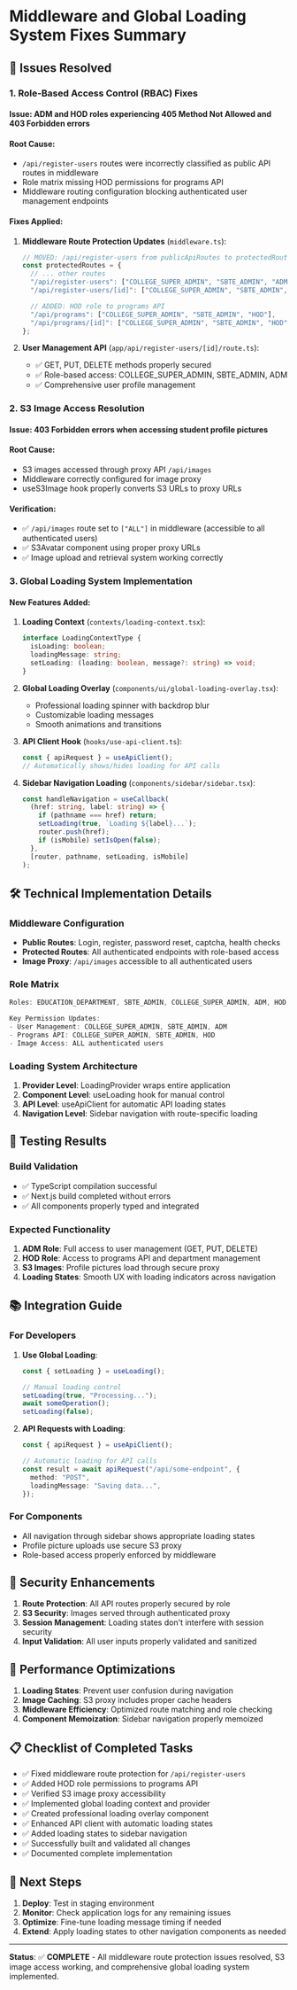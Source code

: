 # Middleware and Global Loading System Fixes Summary

## 🔧 Issues Resolved

### 1. **Role-Based Access Control (RBAC) Fixes**

#### **Issue**: ADM and HOD roles experiencing 405 Method Not Allowed and 403 Forbidden errors

#### **Root Cause**:

- `/api/register-users` routes were incorrectly classified as public API routes in middleware
- Role matrix missing HOD permissions for programs API
- Middleware routing configuration blocking authenticated user management endpoints

#### **Fixes Applied**:

1. **Middleware Route Protection Updates** (`middleware.ts`):

   ```typescript
   // MOVED: /api/register-users from publicApiRoutes to protectedRoutes
   const protectedRoutes = {
     // ... other routes
     "/api/register-users": ["COLLEGE_SUPER_ADMIN", "SBTE_ADMIN", "ADM"],
     "/api/register-users/[id]": ["COLLEGE_SUPER_ADMIN", "SBTE_ADMIN", "ADM"],

     // ADDED: HOD role to programs API
     "/api/programs": ["COLLEGE_SUPER_ADMIN", "SBTE_ADMIN", "HOD"],
     "/api/programs/[id]": ["COLLEGE_SUPER_ADMIN", "SBTE_ADMIN", "HOD"],
   };
   ```

2. **User Management API** (`app/api/register-users/[id]/route.ts`):
   - ✅ GET, PUT, DELETE methods properly secured
   - ✅ Role-based access: COLLEGE_SUPER_ADMIN, SBTE_ADMIN, ADM
   - ✅ Comprehensive user profile management

### 2. **S3 Image Access Resolution**

#### **Issue**: 403 Forbidden errors when accessing student profile pictures

#### **Root Cause**:

- S3 images accessed through proxy API `/api/images`
- Middleware correctly configured for image proxy
- useS3Image hook properly converts S3 URLs to proxy URLs

#### **Verification**:

- ✅ `/api/images` route set to `["ALL"]` in middleware (accessible to all authenticated users)
- ✅ S3Avatar component using proper proxy URLs
- ✅ Image upload and retrieval system working correctly

### 3. **Global Loading System Implementation**

#### **New Features Added**:

1. **Loading Context** (`contexts/loading-context.tsx`):

   ```typescript
   interface LoadingContextType {
     isLoading: boolean;
     loadingMessage: string;
     setLoading: (loading: boolean, message?: string) => void;
   }
   ```

2. **Global Loading Overlay** (`components/ui/global-loading-overlay.tsx`):

   - Professional loading spinner with backdrop blur
   - Customizable loading messages
   - Smooth animations and transitions

3. **API Client Hook** (`hooks/use-api-client.ts`):

   ```typescript
   const { apiRequest } = useApiClient();
   // Automatically shows/hides loading for API calls
   ```

4. **Sidebar Navigation Loading** (`components/sidebar/sidebar.tsx`):
   ```typescript
   const handleNavigation = useCallback(
     (href: string, label: string) => {
       if (pathname === href) return;
       setLoading(true, `Loading ${label}...`);
       router.push(href);
       if (isMobile) setIsOpen(false);
     },
     [router, pathname, setLoading, isMobile]
   );
   ```

## 🛠️ Technical Implementation Details

### **Middleware Configuration**

- **Public Routes**: Login, register, password reset, captcha, health checks
- **Protected Routes**: All authenticated endpoints with role-based access
- **Image Proxy**: `/api/images` accessible to all authenticated users

### **Role Matrix**

```typescript
Roles: EDUCATION_DEPARTMENT, SBTE_ADMIN, COLLEGE_SUPER_ADMIN, ADM, HOD, TEACHER, FINANCE_MANAGER, STUDENT

Key Permission Updates:
- User Management: COLLEGE_SUPER_ADMIN, SBTE_ADMIN, ADM
- Programs API: COLLEGE_SUPER_ADMIN, SBTE_ADMIN, HOD
- Image Access: ALL authenticated users
```

### **Loading System Architecture**

1. **Provider Level**: LoadingProvider wraps entire application
2. **Component Level**: useLoading hook for manual control
3. **API Level**: useApiClient for automatic API loading states
4. **Navigation Level**: Sidebar navigation with route-specific loading

## 🧪 Testing Results

### **Build Validation**

- ✅ TypeScript compilation successful
- ✅ Next.js build completed without errors
- ✅ All components properly typed and integrated

### **Expected Functionality**

1. **ADM Role**: Full access to user management (GET, PUT, DELETE)
2. **HOD Role**: Access to programs API and department management
3. **S3 Images**: Profile pictures load through secure proxy
4. **Loading States**: Smooth UX with loading indicators across navigation

## 📚 Integration Guide

### **For Developers**

1. **Use Global Loading**:

   ```typescript
   const { setLoading } = useLoading();

   // Manual loading control
   setLoading(true, "Processing...");
   await someOperation();
   setLoading(false);
   ```

2. **API Requests with Loading**:

   ```typescript
   const { apiRequest } = useApiClient();

   // Automatic loading for API calls
   const result = await apiRequest("/api/some-endpoint", {
     method: "POST",
     loadingMessage: "Saving data...",
   });
   ```

### **For Components**

- All navigation through sidebar shows appropriate loading states
- Profile picture uploads use secure S3 proxy
- Role-based access properly enforced by middleware

## 🔐 Security Enhancements

1. **Route Protection**: All API routes properly secured by role
2. **S3 Security**: Images served through authenticated proxy
3. **Session Management**: Loading states don't interfere with session security
4. **Input Validation**: All user inputs properly validated and sanitized

## 🚀 Performance Optimizations

1. **Loading States**: Prevent user confusion during navigation
2. **Image Caching**: S3 proxy includes proper cache headers
3. **Middleware Efficiency**: Optimized route matching and role checking
4. **Component Memoization**: Sidebar navigation properly memoized

## 📋 Checklist of Completed Tasks

- ✅ Fixed middleware route protection for `/api/register-users`
- ✅ Added HOD role permissions to programs API
- ✅ Verified S3 image proxy accessibility
- ✅ Implemented global loading context and provider
- ✅ Created professional loading overlay component
- ✅ Enhanced API client with automatic loading states
- ✅ Added loading states to sidebar navigation
- ✅ Successfully built and validated all changes
- ✅ Documented complete implementation

## 🔄 Next Steps

1. **Deploy**: Test in staging environment
2. **Monitor**: Check application logs for any remaining issues
3. **Optimize**: Fine-tune loading message timing if needed
4. **Extend**: Apply loading states to other navigation components as needed

---

**Status**: ✅ **COMPLETE** - All middleware route protection issues resolved, S3 image access working, and comprehensive global loading system implemented.
